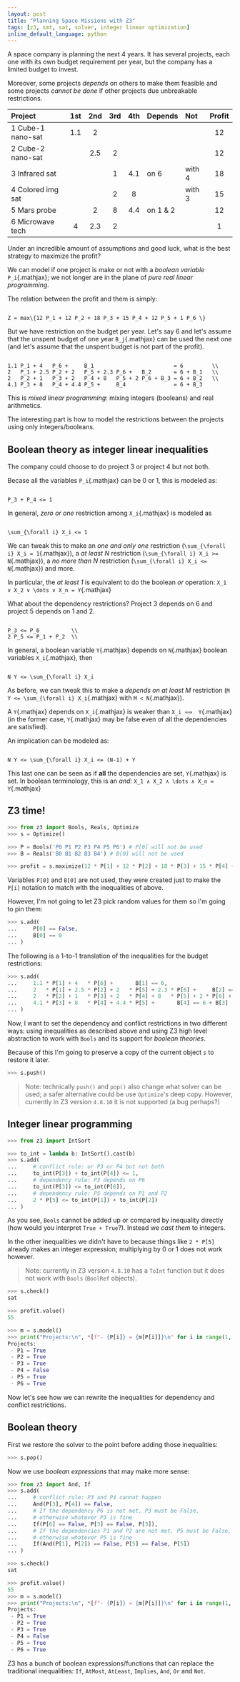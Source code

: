 ```yaml
---
layout: post
title: "Planning Space Missions with Z3"
tags: [z3, smt, sat, solver, integer linear optimization]
inline_default_language: python
---
```


A space company is planning the next 4 years. It has several projects,
each one with its own budget requirement per year, but the company has a
limited budget to invest.

Moreover, some projects *depends* on others to make them feasible and
some projects *cannot be done* if other projects due unbreakable restrictions.

 Project           | 1st | 2nd | 3rd | 4th | Depends  | Not    | Profit
 :---------------- | :-: | :-: | :-: | :-: | :------- | :----- | :-----:
 1 Cube-1 nano-sat | 1.1 | 2   |     |     |          |        | 12
 2 Cube-2 nano-sat |     | 2.5 | 2   |     |          |        | 12
 3 Infrared sat    |     |     | 1   | 4.1 | on 6     | with 4 | 18
 4 Colored img sat |     |     | 2   | 8   |          | with 3 | 15
 5 Mars probe      |     | 2   | 8   | 4.4 | on 1 & 2 |        | 12
 6 Microwave tech  | 4   | 2.3 | 2   |     |          |        | 1

Under an incredible amount of assumptions and good luck, what is the
best strategy to maximize the profit?<!--more-->

We can model if one project is make or not with a *boolean variable*
`P_i`{.mathjax}; we not longer are in the plane of *pure real linear
programming*.

The relation between the profit and them is simply:

```tex;mathjax

Z = max\{12 P_1 + 12 P_2 + 18 P_3 + 15 P_4 + 12 P_5 + 1 P_6 \}

```

But we have restriction on the budget per year. Let's say 6 and let's
assume that the unspent budget of one year `B_j`{.mathjax} can be used the next one
(and let's assume that the unspent budget is not part of the profit).

```tex;mathjax

1.1 P_1 + 4   P_6 +     B_1                         = 6         \\
2   P_1 + 2.5 P_2 + 2   P_5 + 2.3 P_6 +   B_2       = 6 + B_1   \\
2   P_2 + 1   P_3 + 2   P_4 + 8   P_5 + 2 P_6 + B_3 = 6 + B_2   \\
4.1 P_3 + 8   P_4 + 4.4 P_5 +     B_4               = 6 + B_3

```

This is *mixed linear programming*: mixing integers (booleans) and real
arithmetics.

The interesting part is how to model the restrictions between the
projects using only integers/booleans.

## Boolean theory as integer linear inequalities

The company could choose to do project 3 or project 4 but not both.

Becase all the variables `P_i`{.mathjax} can be 0 or 1, this is modeled as:

```tex;mathjax

P_3 + P_4 <= 1

```

In general, *zero or one* restriction among `X_i`{.mathjax} is modeled as

```tex;mathjax

\sum_{\forall i} X_i <= 1

```

We can tweak this to make an *one and only one* restriction
(`\sum_{\forall i} X_i = 1`{.mathjax}), a *at least N* restriction
(`\sum_{\forall i} X_i >= N`{.mathjax}),
a *no more than N* restriction (`\sum_{\forall i} X_i <= N`{.mathjax}) and more.

In particular, the *at least 1* is equivalent to do the boolean *or*
operation: ` X_1 ∨ X_2 ∨ \dots ∨ X_n = Y `{.mathjax}


What about the dependency restrictions? Project 3 depends on 6 and
project 5 depends on 1 and 2.

```tex;mathjax

P_3 <= P_6          \\
2 P_5 <= P_1 + P_2  \\

```

In general, a boolean variable `Y`{.mathjax} depends on `N`{.mathjax} boolean variables
`X_i`{.mathjax}, then

```tex;mathjax

N Y <= \sum_{\forall i} X_i

```

As before, we can tweak this to make a *depends on at least M*
restriction (`M Y <= \sum_{\forall i} X_i`{.mathjax} with `M < N`{.mathjax}).

A `Y`{.mathjax} depends on `X_i`{.mathjax} is weaker than `X_i ⟹  Y`{.mathjax} (in the
former case, `Y`{.mathjax} may be false even of all the dependencies are
satisfied).

An implication can be modeled as:

```tex;mathjax

N Y <= \sum_{\forall i} X_i <= (N-1) + Y

```

This last one can be seen as if **all** the dependencies are set,
`Y`{.mathjax}
is set. In boolean terminology, this is an *and*:
` X_1 ∧ X_2 ∧ \dots ∧ X_n = Y `{.mathjax}


## Z3 time!

```python
>>> from z3 import Bools, Reals, Optimize
>>> s = Optimize()

>>> P = Bools('P0 P1 P2 P3 P4 P5 P6') # P[0] will not be used
>>> B = Reals('B0 B1 B2 B3 B4') # B[0] will not be used

>>> profit = s.maximize(12 * P[1] + 12 * P[2] + 18 * P[3] + 15 * P[4] + 12 * P[5] + 1 * P[6])
```

Variables `P[0]` and `B[0]` are not used, they were created just to make
the `P[i]` notation to match with the inequalities of above.

However, I'm not going to let Z3 pick random values for them so I'm
going to pin them:

```python
>>> s.add(
...     P[0] == False,
...     B[0] == 0
... )
```

The following is a 1-to-1 translation of the inequalities for the budget
restrictions:

```python
>>> s.add(
...     1.1 * P[1] + 4   * P[6] +       B[1] == 6,
...     2   * P[1] + 2.5 * P[2] + 2   * P[5] + 2.3 * P[6] +     B[2] == 6 + B[1],
...     2   * P[2] + 1   * P[3] + 2   * P[4] + 8   * P[5] + 2 * P[6] + B[3] == 6 + B[2],
...     4.1 * P[3] + 8   * P[4] + 4.4 * P[5] +       B[4] == 6 + B[3]
... )
```

Now, I want to set the dependency and conflict restrictions in two
different ways: using inequalities as described above and using Z3 high
level abstraction to work with `Bools` and its support for *boolean
theories*.

Because of this I'm going to preserve a copy of the current
object `s` to restore it later.

```python
>>> s.push()
```

> Note: technically `push()` and `pop()` also change what solver can be
> used; a safer alternative could be use `Optimize`'s deep copy.
> However, currently in Z3 version `4.8.10` it is not supported (a bug
> perhaps?)

## Integer linear programming

```python
>>> from z3 import IntSort

>>> to_int = lambda b: IntSort().cast(b)
>>> s.add(
...     # conflict rule: or P3 or P4 but not both
...     to_int(P[3]) + to_int(P[4]) <= 1,
...     # dependency rule: P3 depends on P6
...     to_int(P[3]) <= to_int(P[6]),
...     # dependency rule: P5 depends on P1 and P2
...     2 * P[5] <= to_int(P[1]) + to_int(P[2])
... )
```

As you see, `Bools` cannot be added up or compared by inequality
directly (how would you interpret `True + True`?). Instead we *cast them*
to integers.

In the other inequalities we didn't have to because things like
`2 * P[5]` already makes an integer expression; multiplying by 0 or 1
does not work however.

> Note: currently in Z3 version `4.8.10` has a `ToInt` function but it
> does not work with `Bools` (`BoolRef` objects).

```python
>>> s.check()
sat

>>> profit.value()
55

>>> m = s.model()
>>> print("Projects:\n", *[f"- {P[i]} = {m[P[i]]}\n" for i in range(1, 7)])
Projects:
 - P1 = True
 - P2 = True
 - P3 = True
 - P4 = False
 - P5 = True
 - P6 = True
```

Now let's see how we can rewrite the inequalities for dependency and
conflict restrictions.

## Boolean theory

First we restore the solver to the point before adding those
inequalities:

```python
>>> s.pop()
```

Now we use *boolean expressions* that may make more sense:

```python
>>> from z3 import And, If
>>> s.add(
...     # conflict rule: P3 and P4 cannot happen
...     And(P[3], P[4]) == False,
...     # If the dependency P6 is not met, P3 must be False,
...     # otherwise whatever P3 is fine
...     If(P[6] == False, P[3] == False, P[3]),
...     # If the dependencies P1 and P2 are not met, P5 must be False,
...     # otherwise whatever P5 is fine
...     If(And(P[1], P[2]) == False, P[5] == False, P[5])
... )

>>> s.check()
sat

>>> profit.value()
55
>>> m = s.model()
>>> print("Projects:\n", *[f"- {P[i]} = {m[P[i]]}\n" for i in range(1, 7)])
Projects:
 - P1 = True
 - P2 = True
 - P3 = True
 - P4 = False
 - P5 = True
 - P6 = True
```

Z3 has a bunch of boolean expressions/functions that can replace the
traditional inequalities: `If`, `AtMost`, `AtLeast`, `Implies`, `And`,
`Or` and `Not`.


